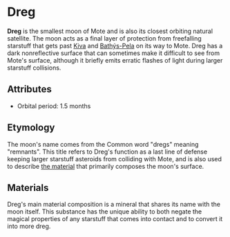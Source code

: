 # Dreg

**Dreg** is the smallest moon of Mote and is also its closest orbiting natural satellite. The moon acts as a final layer of protection from freefalling starstuff that gets past [Kiva](../kiva) and [Bathýs-Pela](bathýs-pela) on its way to Mote. Dreg has a dark nonreflective surface that can sometimes make it difficult to see from Mote's surface, although it briefly emits erratic flashes of light during larger starstuff collisions.

## Attributes

- Orbital period: 1.5 months

## Etymology

The moon's name comes from the Common word "dregs" meaning "remnants". This title refers to Dreg's function as a last line of defense keeping larger starstuff asteroids from colliding with Mote, and is also used to describe [the material](../../../lore/dreg-ore) that primarily composes the moon's surface.

## Materials

Dreg's main material composition is a mineral that shares its name with the moon itself. This substance has the unique ability to both negate the magical properties of any starstuff that comes into contact and to convert it into more dreg.
